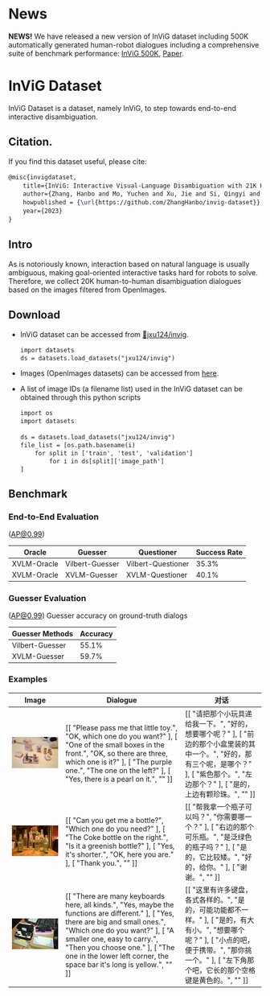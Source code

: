 
# News

**NEWS!** We have released a new version of InViG dataset including 500K automatically generated human-robot dialogues including a comprehensive suite of benchmark performance: [InViG 500K](https://openivg.github.io), [Paper](https://arxiv.org/abs/2310.12147).

# InViG Dataset

InViG Dataset is a dataset, namely InViG, to step towards end-to-end interactive disambiguation. 

## Citation.   
If you find this dataset useful, please cite:

```latex
@misc{invigdataset,
    title={InViG: Interactive Visual-Language Disambiguation with 21K Human-to-Human Dialogues},
    author={Zhang, Hanbo and Mo, Yuchen and Xu, Jie and Si, Qingyi and Kong, Tao},
    howpublished = {\url{https://github.com/ZhangHanbo/invig-dataset}},
    year={2023}
}
```

## Intro

As is notoriously known, interaction based on natural language is usually ambiguous, making goal-oriented interactive tasks hard for robots to solve. Therefore, we collect 20K human-to-human disambiguation dialogues based on the images filtered from OpenImages. 

## Download

- InViG dataset can be accessed from [🤗jxu124/invig](https://huggingface.co/datasets/jxu124/invig).

    ```
    import datasets
    ds = datasets.load_datasets("jxu124/invig")
    ```

- Images (OpenImages datasets) can be accessed from [here](https://storage.googleapis.com/openimages/web/index.html). 

- A list of image IDs (a filename list) used in the InViG dataset can be obtained through this python scripts

    ```
    import os
    import datasets

    ds = datasets.load_datasets("jxu124/invig")
    file_list = [os.path.basename(i)
        for split in ['train', 'test', 'validation']
            for i in ds[split]['image_path']
    ]
    ```

## Benchmark

### End-to-End Evaluation

(AP@0.99)

|Oracle |Guesser |Questioner |Success Rate|
|-|-|-|-|
|XVLM-Oracle|Vilbert-Guesser|Vilbert-Questioner|35.3%|
|XVLM-Oracle| XVLM-Guesser| XVLM-Questioner| 40.1%|

### Guesser Evaluation

(AP@0.99) Guesser accuracy on ground-truth dialogs

|Guesser Methods| Accuracy|
|-|-|
|Vilbert-Guesser| 55.1%|
|XVLM-Guesser| 59.7%|

### Examples

|Image|Dialogue|对话|
|-|-|-|
|![](./imgs/image.jpg)|[[ "Please pass me that little toy.", "OK, which one do you want?" ], [ "One of the small boxes in the front.", "OK, so there are three, which one is it?" ], [ "The purple one.", "The one on the left?" ], [ "Yes, there is a pearl on it.", "" ]]|[[ "请把那个小玩具递给我一下。", "好的，想要哪个呢？" ], [ "前边的那个小盒里装的其中一个。", "好的，那有三个呢，是哪个？" ], [ "紫色那个。", "左边那个？" ], [ "是的，上边有颗珍珠。", "" ]]|
|![](./imgs/image2.jpg)|[[ "Can you get me a bottle?", "Which one do you need?" ], [ "The Coke bottle on the right.", "Is it a greenish bottle?" ], [ "Yes, it's shorter.", "OK, here you are." ], [ "Thank you.", "" ]]|[[ "帮我拿一个瓶子可以吗？", "你需要哪一个？" ], [ "右边的那个可乐瓶。", "是泛绿色的瓶子吗？" ], [ "是的，它比较矮。", "好的，给你。" ], [ "谢谢。", "" ]]|
|![](./imgs/image3.jpg)|[[ "There are many keyboards here, all kinds.", "Yes, maybe the functions are different." ], [ "Yes, there are big and small ones.", "Which one do you want?" ], [ "A smaller one, easy to carry.", "Then you choose one." ], [ "The one in the lower left corner, the space bar it's long is yellow.", "" ]]|[[ "这里有许多键盘，各式各样的。", "是的，可能功能都不一样。" ], [ "是的，有大有小。", "想要哪个呢？" ], [ "小点的吧，便于携带。", "那你挑一个。" ], [ "左下角那个吧，它长的那个空格键是黄色的。", "" ]]|

